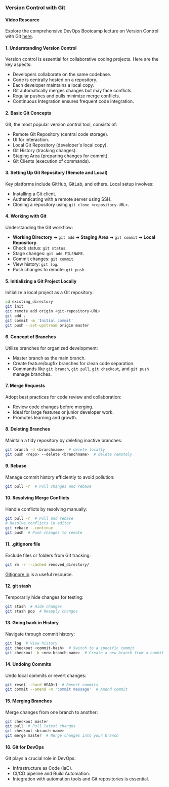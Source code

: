 ### Version Control with Git

#### Video Resource
Explore the comprehensive DevOps Bootcamp lecture on Version Control with Git [here](https://techworld-with-nana.teachable.com/courses/devops-bootcamp/lectures/29436454).

#### 1. Understanding Version Control

Version control is essential for collaborative coding projects. Here are the key aspects:

- Developers collaborate on the same codebase.
- Code is centrally hosted on a repository.
- Each developer maintains a local copy.
- Git automatically merges changes but may face conflicts.
- Regular pushes and pulls minimize merge conflicts.
- Continuous Integration ensures frequent code integration.

#### 2. Basic Git Concepts

Git, the most popular version control tool, consists of:

- Remote Git Repository (central code storage).
- UI for interaction.
- Local Git Repository (developer's local copy).
- Git History (tracking changes).
- Staging Area (preparing changes for commit).
- Git Clients (execution of commands).

#### 3. Setting Up Git Repository (Remote and Local)

Key platforms include GitHub, GitLab, and others. Local setup involves:

- Installing a Git client.
- Authenticating with a remote server using SSH.
- Cloning a repository using `git clone <repository-URL>`.

#### 4. Working with Git

Understanding the Git workflow:

- **Working Directory** ➜ `git add` ➜ **Staging Area** ➜ `git commit` ➜ **Local Repository**.
- Check status: `git status`.
- Stage changes: `git add FILENAME`.
- Commit changes: `git commit`.
- View history: `git log`.
- Push changes to remote: `git push`.

#### 5. Initializing a Git Project Locally

Initialize a local project as a Git repository:

```bash
cd existing_directory
git init
git remote add origin <git-repository-URL>
git add .
git commit -m 'Initial commit'
git push --set-upstream origin master
```

#### 6. Concept of Branches

Utilize branches for organized development:

- Master branch as the main branch.
- Create feature/bugfix branches for clean code separation.
- Commands like `git branch`, `git pull`, `git checkout`, and `git push` manage branches.

#### 7. Merge Requests

Adopt best practices for code review and collaboration:

- Review code changes before merging.
- Ideal for large features or junior developer work.
- Promotes learning and growth.

#### 8. Deleting Branches

Maintain a tidy repository by deleting inactive branches:

```bash
git branch -d <branchname>  # delete locally
git push <repo> --delete <branchname>  # delete remotely
```

#### 9. Rebase

Manage commit history efficiently to avoid pollution:

```bash
git pull -r  # Pull changes and rebase
```

#### 10. Resolving Merge Conflicts

Handle conflicts by resolving manually:

```bash
git pull -r  # Pull and rebase
# Resolve conflicts in editor
git rebase --continue
git push  # Push changes to remote
```

#### 11. .gitignore file

Exclude files or folders from Git tracking:

```bash
git rm -r --cached removed_directory/
```
[Gitignore.io](https://gitignore.io/) is a useful resource.

#### 12. git stash

Temporarily hide changes for testing:

```bash
git stash  # Hide changes
git stash pop  # Reapply changes
```

#### 13. Going back in History

Navigate through commit history:

```bash
git log  # View history
git checkout <commit-hash>  # Switch to a specific commit
git checkout -b <new-branch-name>  # Create a new branch from a commit
```

#### 14. Undoing Commits

Undo local commits or revert changes:

```bash
git reset --hard HEAD~1  # Revert commits
git commit --amend -m 'commit message'  # Amend commit
```

#### 15. Merging Branches

Merge changes from one branch to another:

```bash
git checkout master
git pull  # Pull latest changes
git checkout <branch-name>
git merge master  # Merge changes into your branch
```

#### 16. Git for DevOps

Git plays a crucial role in DevOps:

- Infrastructure as Code (IaC).
- CI/CD pipeline and Build Automation.
- Integration with automation tools and Git repositories is essential.